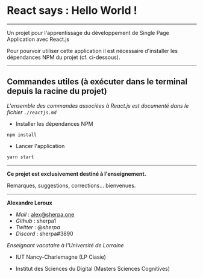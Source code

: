 # React says : Hello World !

---

Un projet pour l'apprentissage du développement de Single Page Application avec React.js

Pour pourvoir utiliser cette application il est nécessaire d'installer les dépendances NPM du projet (cf. ci-dessous).

---

## Commandes utiles (à exécuter dans le terminal depuis la racine du projet)

_L'ensemble des commandes associées à React.js est documenté dans le fichier `./reactjs.md`_

- Installer les dépendances NPM

`npm install`

- Lancer l'application

`yarn start`

---

**Ce projet est exclusivement destiné à l'enseignement.**

Remarques, suggestions, corrections... bienvenues.

---

**Alexandre Leroux**

- _Mail_ : alex@sherpa.one
- _Github_ : sherpa1
- _Twitter_ : @_sherpa_
- _Discord_ : sherpa#3890

_Enseignant vacataire à l'Université de Lorraine_

- IUT Nancy-Charlemagne (LP Ciasie)

- Institut des Sciences du Digital (Masters Sciences Cognitives)

